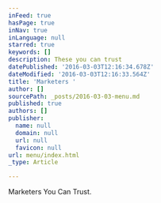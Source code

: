 ```yaml
---
inFeed: true
hasPage: true
inNav: true
inLanguage: null
starred: true
keywords: []
description: These you can trust
datePublished: '2016-03-03T12:16:34.678Z'
dateModified: '2016-03-03T12:16:33.564Z'
title: 'Marketers '
author: []
sourcePath: _posts/2016-03-03-menu.md
published: true
authors: []
publisher:
  name: null
  domain: null
  url: null
  favicon: null
url: menu/index.html
_type: Article

---
```

Marketers You Can Trust.